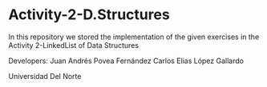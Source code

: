 # Activity-2-D.Structures
In this repository we stored the implementation of the given exercises in the Activity 2-LinkedList of Data Structures

Developers:
Juan Andrés Povea Fernández
Carlos Elias López Gallardo

Universidad Del Norte
